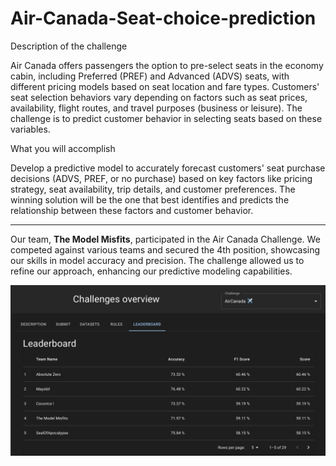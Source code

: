 # Air-Canada-Seat-choice-prediction

Description of the challenge

Air Canada offers passengers the option to pre-select seats in the economy cabin, including Preferred (PREF) and Advanced (ADVS) seats, with different pricing models based on seat location and fare types. Customers' seat selection behaviors vary depending on factors such as seat prices, availability, flight routes, and travel purposes (business or leisure). The challenge is to predict customer behavior in selecting seats based on these variables.

What you will accomplish

Develop a predictive model to accurately forecast customers' seat purchase decisions (ADVS, PREF, or no purchase) based on key factors like pricing strategy, seat availability, trip details, and customer preferences. The winning solution will be the one that best identifies and predicts the relationship between these factors and customer behavior.

---------------------------------------------------------------------------------


Our team, **The Model Misfits**, participated in the Air Canada Challenge. We competed against various teams and secured the 4th position, showcasing our skills in model accuracy and precision. The challenge allowed us to refine our approach, enhancing our predictive modeling capabilities.

![Leaderboard Overview](Leaderboard%20of%20Air%20Canada%20Challenge.png)

